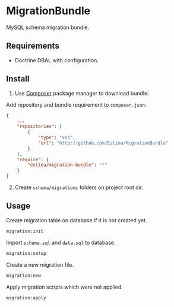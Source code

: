 MigrationBundle
===============

MySQL schema migration bundle.

Requirements
------------

* Doctrine DBAL with configuration.

Install
-------

1. Use [Composer](http://getcomposer.org/) package manager to download bundle:

Add repository and bundle requirement to `composer.json`:

```json
{
    ...
    "repositories": [
        {
            "type": "vcs",
            "url": "http://github.com/Estina/MigrationBundle"
        }
    ],
    "require": {
        "estina/migration-bundle": "*"
    }
}
```

2. Create `schema/migrations` folders on project root dir.

Usage
-----

Create migration table on database if it is not created yet.
```sh
migration:init
```

Import `schema.sql` and `data.sql` to database.
```sh
migration:setup
```

Create a new migration file.
```sh
migration:new
```

Apply migration scripts which were not applied.
```sh
migration:apply
```
